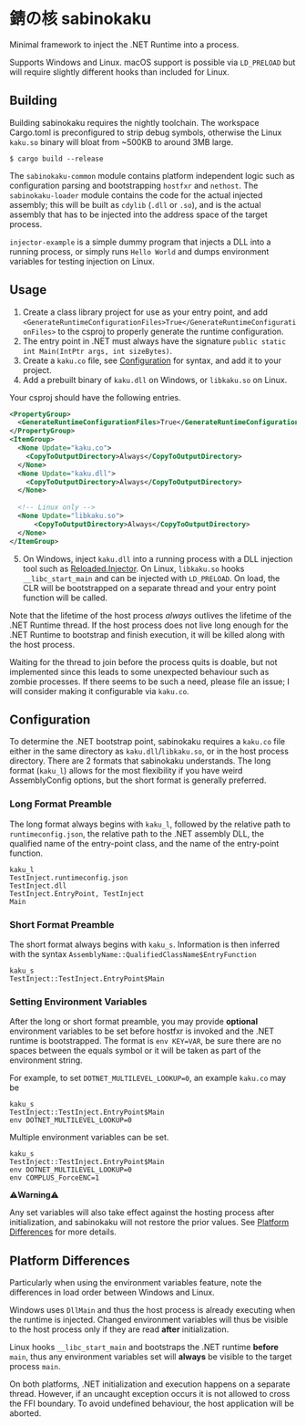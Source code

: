 # 錆の核 sabinokaku

Minimal framework to inject the .NET Runtime into a process.

Supports Windows and Linux. macOS support is possible via `LD_PRELOAD` but will require slightly different hooks than 
included for Linux.

## Building
Building sabinokaku requires the nightly toolchain. The workspace Cargo.toml is preconfigured to strip debug symbols, 
otherwise the Linux `kaku.so` binary will bloat from ~500KB to around 3MB large. 

```
$ cargo build --release
```

The `sabinokaku-common` module contains platform independent logic such as configuration parsing and bootstrapping `hostfxr` and `nethost`. 
The `sabinokaku-loader` module contains the code for the actual injected assembly; this will be built as `cdylib` (`.dll` or `.so`), and is the
actual assembly that has to be injected into the address space of the target process.

`injector-example` is a simple dummy program that injects a DLL into a running process, or simply runs `Hello World` and 
dumps environment variables for testing injection on Linux.

## Usage
1. Create a class library project for use as your entry point, and add `<GenerateRuntimeConfigurationFiles>True</GenerateRuntimeConfigurationFiles>` to the csproj to properly generate the runtime configuration. 
2. The entry point in .NET must always have the signature `public static int Main(IntPtr args, int sizeBytes)`. 
3. Create a `kaku.co` file, see [Configuration](#configuration) for syntax, and add it to your project.
4. Add a prebuilt binary of `kaku.dll` on Windows, or `libkaku.so` on Linux.

Your csproj should have the following entries.

```xml
<PropertyGroup>
  <GenerateRuntimeConfigurationFiles>True</GenerateRuntimeConfigurationFiles>
</PropertyGroup>
<ItemGroup>
  <None Update="kaku.co">
    <CopyToOutputDirectory>Always</CopyToOutputDirectory>
  </None>
  <None Update="kaku.dll">
    <CopyToOutputDirectory>Always</CopyToOutputDirectory>
  </None>
  
  <!-- Linux only -->
  <None Update="libkaku.so">
      <CopyToOutputDirectory>Always</CopyToOutputDirectory>
  </None>
</ItemGroup>
```

5. On Windows, inject `kaku.dll` into a running process with a DLL injection tool such as [Reloaded.Injector](https://github.com/Reloaded-Project/Reloaded.Injector). 
   On Linux, `libkaku.so` hooks `__libc_start_main` and can be injected with `LD_PRELOAD`.
   On load, the CLR will be bootstrapped on a separate thread and your entry point function will be called.


Note that the lifetime of the host process *always* outlives the lifetime of the .NET Runtime thread. If the host process
does not live long enough for the .NET Runtime to bootstrap and finish execution, it will be killed along with the host process. 

Waiting for the thread to join before the process quits is doable, but not implemented since this leads to some unexpected behaviour such as
zombie processes. If there seems to be such a need, please file an issue; I will consider making it configurable via `kaku.co`.
 
## Configuration

To determine the .NET bootstrap point, sabinokaku requires a `kaku.co` file either in the same directory as `kaku.dll`/`libkaku.so`, or in the host process directory.
There are 2 formats that sabinokaku understands. The long format (`kaku_l`) allows for the most flexibility if you have weird AssemblyConfig options, but the short format is generally preferred. 

### Long Format Preamble
The long format always begins with `kaku_l`, followed by the relative path to `runtimeconfig.json`, the relative path to the .NET assembly DLL, the qualified name of the entry-point class, and the name of the entry-point function.

```
kaku_l
TestInject.runtimeconfig.json
TestInject.dll
TestInject.EntryPoint, TestInject
Main
```

### Short Format Preamble
The short format always begins with `kaku_s`. Information is then inferred with the syntax `AssemblyName::QualifiedClassName$EntryFunction`

```
kaku_s
TestInject::TestInject.EntryPoint$Main
```

### Setting Environment Variables
After the long or short format preamble, you may provide **optional** environment variables to be set before hostfxr is invoked and the .NET runtime is bootstrapped.
The format is `env KEY=VAR`, be sure there are no spaces between the equals symbol or it will be taken as part of the environment string.

For example, to set `DOTNET_MULTILEVEL_LOOKUP=0`, an example `kaku.co` may be
```
kaku_s
TestInject::TestInject.EntryPoint$Main
env DOTNET_MULTILEVEL_LOOKUP=0
```

Multiple environment variables can be set.
```
kaku_s
TestInject::TestInject.EntryPoint$Main
env DOTNET_MULTILEVEL_LOOKUP=0
env COMPLUS_ForceENC=1
```

⚠️**Warning**⚠️

Any set variables will also take effect against the hosting process after initialization, and sabinokaku will not restore the prior values. 
See [Platform Differences](#platform-differences) for more details.

## Platform Differences
Particularly when using the environment variables feature, note the differences in load order between Windows and Linux.

Windows uses `DllMain` and thus the host process is already executing when the runtime is injected. Changed environment 
variables will thus be visible to the host process only if they are read **after** initialization.

Linux hooks `__libc_start_main` and bootstraps the .NET runtime **before** `main`, thus any environment variables set will **always** be visible
to the target process `main`.

On both platforms, .NET initialization and execution happens on a separate thread. 
However, if an uncaught exception occurs it is not allowed to cross the FFI boundary. 
To avoid undefined behaviour, the host application will be aborted.